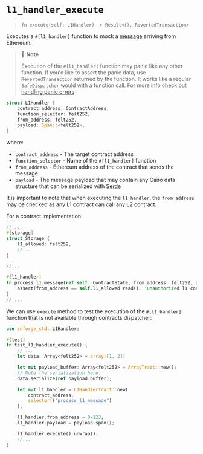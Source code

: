 # `l1_handler_execute`

> `fn execute(self: L1Handler) -> Result<(), RevertedTransaction>`

Executes a `#[l1_handler]` function to mock a
[message](https://docs.starknet.io/documentation/architecture_and_concepts/L1-L2_Communication/messaging-mechanism/)
arriving from Ethereum.

> 📝 **Note**
> 
> Execution of the `#[l1_handler]` function may panic like any other function.
> If you'd like to assert the panic data, use `RevertedTransaction` returned by the function.
> It works like a regular `SafeDispatcher` would with a function call.
> For more info check out [handling panic errors](../../testing/contracts.md#handling-errors)


```rust
struct L1Handler {
    contract_address: ContractAddress,
    function_selector: felt252,
    from_address: felt252,
    payload: Span::<felt252>,
}
```

where:

- `contract_address` - The target contract address
- `function_selector` - Name of the `#[l1_handler]` function
- `from_address` - Ethereum address of the contract that sends the message
- `payload` - The message payload that may contain any Cairo data structure that can be serialized with
[Serde](https://book.cairo-lang.org/appendix-03-derivable-traits.html?highlight=serde#serializing-with-serde)

It is important to note that when executing the `l1_handler`,
the `from_address` may be checked as any L1 contract can call any L2 contract.

For a contract implementation:

```rust
// ...
#[storage]
struct Storage {
    l1_allowed: felt252,
    //...
}

//...

#[l1_handler]
fn process_l1_message(ref self: ContractState, from_address: felt252, data: Span<felt252>) {
    assert(from_address == self.l1_allowed.read(), 'Unauthorized l1 contract');
}
// ...
```

We can use `execute` method to test the execution of the `#[l1_handler]` function that is
not available through contracts dispatcher:

```rust
use snforge_std::L1Handler;

#[test]
fn test_l1_handler_execute() {
    // ...
    let data: Array<felt252> = array![1, 2];

    let mut payload_buffer: Array<felt252> = ArrayTrait::new();
    // Note the serialization here.
    data.serialize(ref payload_buffer);

    let mut l1_handler = L1HandlerTrait::new(
        contract_address,
        selector!("process_l1_message")
    );

    l1_handler.from_address = 0x123;
    l1_handler.payload = payload.span();

    l1_handler.execute().unwrap();
    //...
}
```

